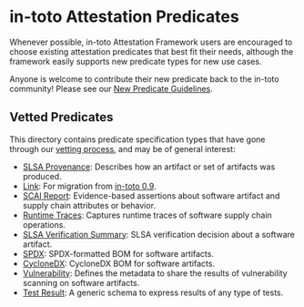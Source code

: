 # in-toto Attestation Predicates

Whenever possible, in-toto Attestation Framework users are encouraged
to choose existing attestation predicates that best fit their needs,
although the framework easily supports new predicate types for new use cases.

Anyone is welcome to contribute their new predicate back to the in-toto
community! Please see our [New Predicate Guidelines].

## Vetted Predicates

This directory contains predicate specification types that have gone through
our [vetting process], and may be of general interest:

-   [SLSA Provenance]: Describes how an artifact or set of artifacts was
    produced.
-   [Link]: For migration from [in-toto 0.9].
-   [SCAI Report]: Evidence-based assertions about software artifact and
    supply chain attributes or behavior.
-   [Runtime Traces]: Captures runtime traces of software supply chain
    operations.
-   [SLSA Verification Summary]: SLSA verification decision about a software
    artifact.
-   [SPDX]: SPDX-formatted BOM for software artifacts.
-   [CycloneDX]: CycloneDX BOM for software artifacts.
-   [Vulnerability]: Defines the metadata to share the results of vulnerability scanning on software artifacts.
-   [Test Result]: A generic schema to express results of any type of tests.

[CycloneDX]: https://cyclonedx.org/
[Link]: link.md
[New Predicate Guidelines]: ../../docs/new_predicate_guidelines.md
[Runtime Traces]: runtime-trace.md
[SCAI Report]: scai.md
[Vulnerability]: vuln.md
[SLSA Provenance]: https://slsa.dev/provenance
[SLSA Verification Summary]: vsa.md
[SPDX]: spdx.md
[Test Result]: test-result.md
[in-toto 0.9]: https://github.com/in-toto/docs/blob/master/in-toto-spec.md#44-file-formats-namekeyid-prefixlink
[vetting process]: ../../docs/new_predicate_guidelines.md#vetting-process
